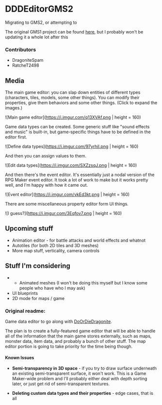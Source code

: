 # DDDEditorGMS2
Migrating to GMS2, or attempting to

The original GMS1 project can be found [here](https://github.com/DragoniteSpam/DDDEditor), but I probably won't be updating it a whole lot after this

### Contributors
 - DragoniteSpam
 - RatcheT2498

## Media

The main game editor: you can slap down entities of different types (characters, tiles, models, some other things). You can modify their properties, give them behaviors and some other things. (Click to expand the images.)

![Main game editor](https://i.imgur.com/q13XVAf.png | height = 160)

Game data types can be created. Some generic stuff like "sound effects and music" is built-in, but game-specific things have to be defined in the editor first.

![Define data types](https://i.imgur.com/97yrhiI.png | height = 160)

And then you can assign values to them.

![Edit data types](https://i.imgur.com/SXZzsqJ.png | height = 160)

And then there's the event editor. It's essentially just a nodal version of the RPG Maker event editor. It took a lot of work to make but it works pretty well, and I'm happy with how it came out.

![Event editor](https://i.imgur.com/vkEd3kt.png | height = 160)

There are some miscellaneous property editor form UI things.

![I guess?](https://i.imgur.com/3Eqfov7.png | height = 160)

## Upcoming stuff

 - Animation editor - for battle attacks and world effects and whatnot
 - Autotiles (for both 2D tiles and 3D meshes)
 - More map stuff, verticality, camera controls

## Stuff I'm considering

 - - Animated meshes (I won't be doing this myself but I know some people who have who I may ask)
 - UI blueprints
 - 2D mode for maps / game

### Original readme:
Game data editor to go along with [DoOrDieDragonite](https://github.com/DragoniteSpam/PokemonDoOrDie).

The plan is to create a fully-featured game editor that will be able to handle all of the information that the main game stores externally, such as maps, monster data, item data, and probably a bunch of other stuff. The map editor portion is going to take priority for the time being though.

#### Known Issues

 - **Semi-transparency in 3D space** - if you try to draw surface underneath an existing semi-transparent surface, it won't work. This is a Game Maker-wide problem and I'll probably either deal with depth sorting later, or just get rid of semi-transparent textures.
 
 - **Deleting custom data types and their properties** - edge cases, that is all
